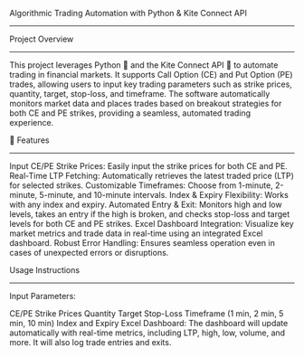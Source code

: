 Algorithmic Trading Automation with Python & Kite Connect API
*************************************************************
Project Overview
****************
This project leverages Python 🐍 and the Kite Connect API 🚀 to automate trading in financial markets. It supports Call Option (CE) and Put Option (PE) trades, allowing users to input key trading parameters such as strike prices, quantity, target, stop-loss, and timeframe. The software automatically monitors market data and places trades based on breakout strategies for both CE and PE strikes, providing a seamless, automated trading experience.

🔧 Features
************
Input CE/PE Strike Prices: Easily input the strike prices for both CE and PE.
Real-Time LTP Fetching: Automatically retrieves the latest traded price (LTP) for selected strikes.
Customizable Timeframes: Choose from 1-minute, 2-minute, 5-minute, and 10-minute intervals.
Index & Expiry Flexibility: Works with any index and expiry.
Automated Entry & Exit: Monitors high and low levels, takes an entry if the high is broken, and checks stop-loss and target levels for both CE and PE strikes.
Excel Dashboard Integration: Visualize key market metrics and trade data in real-time using an integrated Excel dashboard.
Robust Error Handling: Ensures seamless operation even in cases of unexpected errors or disruptions.

Usage Instructions
******************
Input Parameters:

CE/PE Strike Prices
Quantity
Target
Stop-Loss
Timeframe (1 min, 2 min, 5 min, 10 min)
Index and Expiry
Excel Dashboard: The dashboard will update automatically with real-time metrics, including LTP, high, low, volume, and more. It will also log trade entries and exits.
